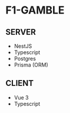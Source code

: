 # F1-GAMBLE

## SERVER

- NestJS
- Typescript
- Postgres
- Prisma (ORM)

## CLIENT

- Vue 3
- Typescript
